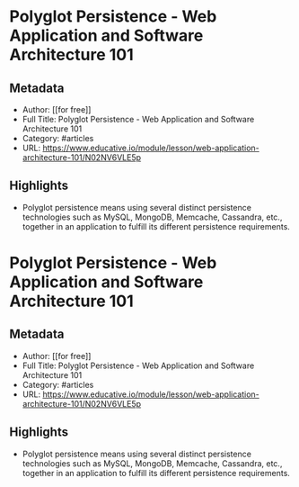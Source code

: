 # Polyglot Persistence - Web Application and Software Architecture 101

## Metadata
- Author: [[for free]]
- Full Title: Polyglot Persistence - Web Application and Software Architecture 101
- Category: #articles
- URL: https://www.educative.io/module/lesson/web-application-architecture-101/N02NV6VLE5p

## Highlights
- Polyglot persistence means using several distinct persistence technologies such as MySQL, MongoDB, Memcache, Cassandra, etc., together in an application to fulfill its different persistence requirements.
# Polyglot Persistence - Web Application and Software Architecture 101

## Metadata
- Author: [[for free]]
- Full Title: Polyglot Persistence - Web Application and Software Architecture 101
- Category: #articles
- URL: https://www.educative.io/module/lesson/web-application-architecture-101/N02NV6VLE5p

## Highlights
- Polyglot persistence means using several distinct persistence technologies such as MySQL, MongoDB, Memcache, Cassandra, etc., together in an application to fulfill its different persistence requirements.
